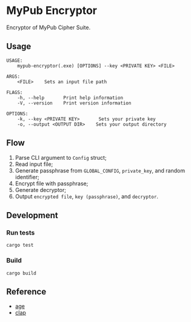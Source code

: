 # MyPub Encryptor

Encryptor of MyPub Cipher Suite.

## Usage

```
USAGE:
    mypub-encryptor(.exe) [OPTIONS] --key <PRIVATE KEY> <FILE>

ARGS:
    <FILE>    Sets an input file path

FLAGS:
    -h, --help       Print help information
    -V, --version    Print version information

OPTIONS:
    -k, --key <PRIVATE KEY>       Sets your private key
    -o, --output <OUTPUT DIR>    Sets your output directory
```

## Flow

1. Parse CLI argument to `Config` struct;
2. Read input file;
3. Generate passphrase from `GLOBAL_CONFIG`, `private_key`, and random identifier;
4. Encrypt file with passphrase;
5. Generate decryptor;
6. Output `encrypted file`, `key (passphrase)`, and `decryptor`.

## Development

### Run tests

```shell
cargo test
```

### Build

```shell
cargo build
```

## Reference

- [age](https://docs.rs/age/0.6.0/age/)
- [clap](https://docs.rs/clap/3.0.0-beta.4/clap/)